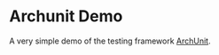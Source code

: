 # Archunit Demo

A very simple demo of the testing framework [ArchUnit](https://www.archunit.org/).
